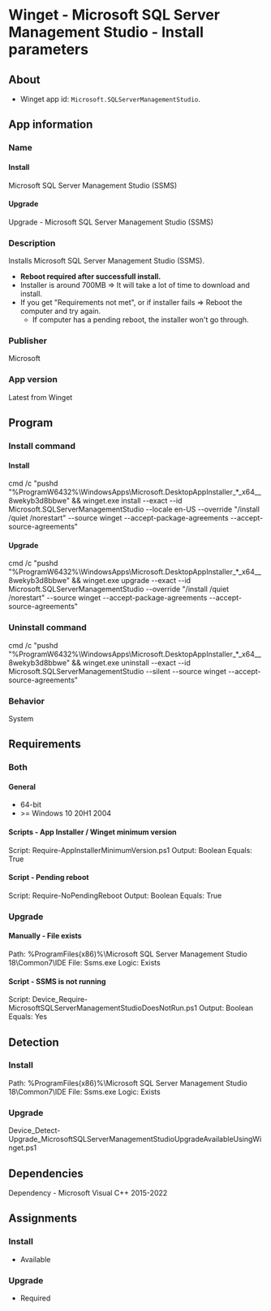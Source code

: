 # Winget - Microsoft SQL Server Management Studio - Install parameters
## About
* Winget app id: ```Microsoft.SQLServerManagementStudio```.


## App information
### Name
#### Install
Microsoft SQL Server Management Studio (SSMS)
#### Upgrade
Upgrade - Microsoft SQL Server Management Studio (SSMS)

### Description
Installs Microsoft SQL Server Management Studio (SSMS).

* **Reboot required after successfull install.**
* Installer is around 700MB => It will take a lot of time to download and install.
* If you get "Requirements not met", or if installer fails => Reboot the computer and try again.
  * If computer has a pending reboot, the installer won't go through.


### Publisher
Microsoft

### App version
Latest from Winget


## Program
### Install command
#### Install
cmd /c "pushd "%ProgramW6432%\WindowsApps\Microsoft.DesktopAppInstaller_*_x64__8wekyb3d8bbwe" && winget.exe install --exact --id Microsoft.SQLServerManagementStudio --locale en-US --override "/install /quiet /norestart" --source winget --accept-package-agreements --accept-source-agreements"
#### Upgrade
cmd /c "pushd "%ProgramW6432%\WindowsApps\Microsoft.DesktopAppInstaller_*_x64__8wekyb3d8bbwe" && winget.exe upgrade --exact --id Microsoft.SQLServerManagementStudio --override "/install /quiet /norestart" --source winget --accept-package-agreements --accept-source-agreements"

### Uninstall command
cmd /c "pushd "%ProgramW6432%\WindowsApps\Microsoft.DesktopAppInstaller_*_x64__8wekyb3d8bbwe" && winget.exe uninstall --exact --id Microsoft.SQLServerManagementStudio --silent --source winget --accept-source-agreements"

### Behavior
System


## Requirements
### Both
#### General
* 64-bit
* \>= Windows 10 20H1 2004
#### Scripts - App Installer / Winget minimum version
Script: Require-AppInstallerMinimumVersion.ps1
Output: Boolean
Equals: True
#### Script - Pending reboot
Script: Require-NoPendingReboot
Output: Boolean
Equals: True

### Upgrade
#### Manually - File exists
Path:  %ProgramFiles(x86)%\Microsoft SQL Server Management Studio 18\Common7\IDE
File:  Ssms.exe
Logic: Exists
#### Script - SSMS is not running
Script: Device_Require-MicrosoftSQLServerManagementStudioDoesNotRun.ps1
Output: Boolean
Equals: Yes


## Detection
### Install
Path:  %ProgramFiles(x86)%\Microsoft SQL Server Management Studio 18\Common7\IDE
File:  Ssms.exe
Logic: Exists

### Upgrade
Device_Detect-Upgrade_MicrosoftSQLServerManagementStudioUpgradeAvailableUsingWinget.ps1


## Dependencies
Dependency - Microsoft Visual C++ 2015-2022


## Assignments
### Install
* Available

### Upgrade
* Required
